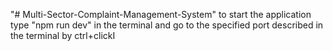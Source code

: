 "# Multi-Sector-Complaint-Management-System" 
to start the application type "npm run dev" in the terminal and go to the specified port described in the terminal by ctrl+clickI